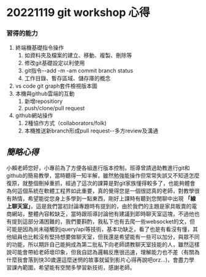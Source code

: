 # 20221119 git workshop 心得
### 習得的能力
1. 終端機基礎指令操作
    1. 如資料夾及檔案的建立、移動、複製、刪除等
    1. 修改git基礎設定以利使用
    1. git指令--add -m -am commit branch status
    1. 工作目錄、暫存區域、儲存庫的概念
1. vs code git graph套件檢視版本圖
1. 本機與github雲端的互動
    1. 新增repositiory
    1. push/clone/pull request
1. github網站操作
    1. 2種協作方式（collaborators/folk)
    1. 本機推送新branch形成pull request--多方review及溝通
## *簡略心得*
  小賴老師您好，小專前為了方便各組進行版本控制，班導曾請過助教進行git和github的簡易教學，當時聽得一知半解，雖然勉強能操作但常常失誤又不知道怎麼復原，就整個刪掉重抓，經過了這次的課算是對git家族懂得較多了，也能夠體會為何這個系統在軟體工程界如此重要，真的覺得您是一個很認真的老師，對教學很有熱情，希望能從您身上多學到一點東西，剛好上課時有聽到您閒聊中出現 **「線上聊天室」**，這是我們當初討論專題時有提到的，由於我們的主題是家具販賣的電商網站，整體內容較缺乏，當時跟班導討論他有建議到即時聊天室這塊，不過他也有提到這部分滿困難的，我們要斟酌，我私下也有去爬一些websocket的文，但可能是因為尚未碰觸到jquery/api等技術，基本功缺乏，看了也是有看沒有懂，其他組員也比較沒有堅持想要做聊天室，但我還是希望能有一些可以加分，與眾不同的功能，所以期許自己能夠成為第二批私下向老師請教聊天室技能的人，雖然這樣說可能會帶給老師壞印象，但我自認為邏輯反應很迅速，理解能力也不差（有關為什麼我會落到快30歲還這麼迷惘的故事就留到影片心得再說吧orz...)，會盡力學習課內範圍，希望能有空閒多學習新技術，感謝老師。
  


